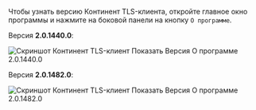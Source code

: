 Чтобы узнать версию Континент TLS-клиента, откройте главное окно программы и нажмите на боковой панели на кнопку `О программе`.

Версия **2.0.1440.0**:

![Скриншот Континент TLS-клиент Показать Версия О программе 2.0.1440.0](../../assets/common-images/Continent_TlsClient/Continent_TlsClient-Show_version-2.0.1440.0.png)

Версия **2.0.1482.0**:

![Скриншот Континент TLS-клиент Показать Версия О программе 2.0.1482.0](../../assets/common-images/Continent_TlsClient/Continent_TlsClient-Show_version-2.0.1482.0.png)

<!--
Для расширения Modelines
https://marketplace.visualstudio.com/items?itemName=chrislajoie.vscode-modelines

// code: language=markdown insertSpaces=true tabSize=4
-->
